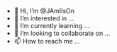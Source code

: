 - 👋 Hi, I’m @JAmIIsOn
- 👀 I’m interested in ...
- 🌱 I’m currently learning ...
- 💞️ I’m looking to collaborate on ...
- 📫 How to reach me ...

<!---
JAmIIsOn/JAmIIsOn is a ✨ special ✨ repository because its `README.md` (this file) appears on your GitHub profile.
You can click the Preview link to take a look at your changes.
--->
